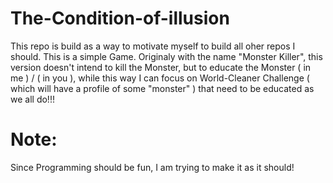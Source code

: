 # The-Condition-of-illusion
This repo is build as a way to motivate myself to build all oher repos I should. This is a simple Game. Originaly with the name "Monster Killer", this version doesn't intend to kill the Monster, but to educate the Monster ( in me )  / ( in you ), while this way I can focus on World-Cleaner Challenge ( which will have a profile of some "monster" ) that need to be educated as we all do!!!  

# Note: 

Since Programming should be fun, I am trying to make it as it should! 
